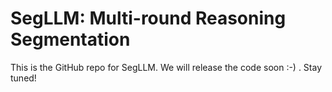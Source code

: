 # SegLLM: Multi-round Reasoning Segmentation

This is the GitHub repo for SegLLM. We will release the code soon :-) . Stay tuned!
